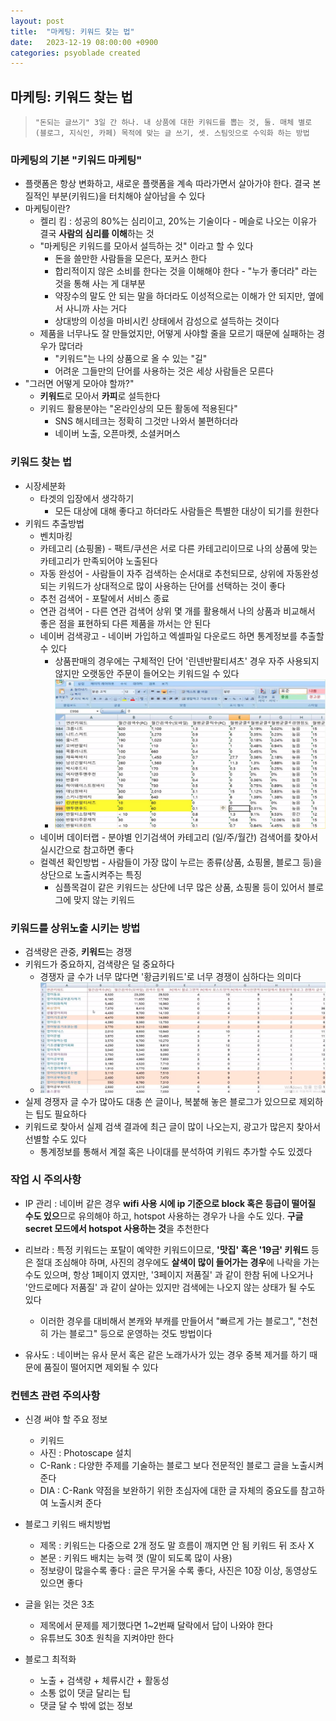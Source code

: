 ```yaml
---
layout: post
title:  "마케팅: 키워드 찾는 법"
date:   2023-12-19 08:00:00 +0900
categories: psyoblade created
---
```


## 마케팅: 키워드 찾는 법

>     "돈되는 글쓰기" 3일 간 하나. 내 상품에 대한 키워드를 뽑는 것, 둘. 매체 별로 (블로그, 지식인, 카페) 목적에 맞는 글 쓰기, 셋. 스팀잇으로 수익화 하는 방법

### 마케팅의 기본 "키워드 마케팅"

* 플랫폼은 항상 변화하고, 새로운 플랫폼을 계속 따라가면서 살아가야 한다. 결국 본질적인 부분(키워드)을 터치해야 살아남을 수 있다
* 마케팅이란?
  * 켈리 킴 : 성공의 80%는 심리이고, 20%는 기술이다 - 메슬로 나오는 이유가 결국 **사람의 심리를 이해**하는 것
  * "마케팅은 키워드를 모아서 설득하는 것" 이라고 할 수 있다
    * 돈을 쓸만한 사람들을 모은다, 포커스 한다
    * 합리적이지 않은 소비를 한다는 것을 이해해야 한다 - "누가 좋더라" 라는 것을 통해 사는 게 대부분
    * 약장수의 말도 안 되는 말을 하더라도 이성적으로는 이해가 안 되지만, 옆에서 사니까 사는 거다
    * 상대방의 이성을 마비시킨 상태에서 감성으로 설득하는 것이다
  * 제품을 너무나도 잘 만들었지만, 어떻게 사야할 줄을 모르기 때문에 실패하는 경우가 많더라
    * "키워드"는 나의 상품으로 올 수 있는 "길"
    * 어려운 그들만의 단어를 사용하는 것은 세상 사람들은 모른다
* "그러면 어떻게 모아야 할까?"
  * **키워드**로 모아서 **카피**로 설득한다
  * 키워드 활용분야는 "온라인상의 모든 활동에 적용된다"
    * SNS 해시테크는 정확히 그것만 나와서 불편하더라
    * 네이버 노출, 오픈마켓, 소셜커머스

### 키워드 찾는 법

* 시장세분화
  * 타겟의 입장에서 생각하기
    * 모든 대상에 대해 좋다고 하더라도 사람들은 특별한 대상이 되기를 원한다
* 키워드 추출방법
  * 벤치마킹
  * 카테고리 (쇼핑몰) - 팩트/쿠션은 서로 다른 카테고리이므로 나의 상품에 맞는 카테고리가 만족되어야 노출된다
  * 자동 완성어 - 사람들이 자주 검색하는 순서대로 추천되므로, 상위에 자동완성 되는 키워드가 상대적으로 많이 사용하는 단어를 선택하는 것이 좋다
  * 추천 검색어 - 포탈에서 서비스 종료
  * 연관 검색어 - 다른 연관 검색어 상위 몇 개를 활용해서 나의 상품과 비교해서 좋은 점을 표현하되 다른 제품을 까서는 안 된다
  * 네이버 검색광고 - 네이버 가입하고 엑셀파일 다운로드 하면 통계정보를 추출할 수 있다
    * 상품판매의 경우에는 구체적인 단어 '린넨반팔티셔츠' 경우 자주 사용되지 않지만 오랫동안 주문이 들어오는 키워드일 수 있다
    * ![황금키워드](/images/mkt_3.png)
  * 네이버 데이터랩 - 분야별 인기검색어 카테고리 (일/주/월간) 검색어를 찾아서 실시간으로 참고하면 좋다
  * 컬렉션 확인방법 - 사람들이 가장 많이 누르는 종류(상품, 쇼핑몰, 블로그 등)을 상단으로 노출시켜주는 특징
    * 심플목걸이 같은 키워드는 상단에 너무 많은 상품, 쇼핑몰 등이 있어서 블로그에 맞지 않는 키워드

### 키워드를 상위노출 시키는 방법

* 검색량은 관중, **키워드**는 경쟁 
* 키워드가 중요하지, 검색량은 덜 중요하다
  * 경쟁자 글 수가 너무 많다면 '황금키워드'로 너무 경쟁이 심하다는 의미다
  * ![황금키워드](/images/mkt_4.png)
* 실제 경쟁자 글 수가 많아도 대충 쓴 글이나, 복붙해 놓은 블로그가 있으므로 제외하는 팁도 필요하다
* 키워드로 찾아서 실제 검색 결과에 최근 글이 많이 나오는지, 광고가 많은지 찾아서 선별할 수도 있다
  * 통계정보를 통해서 계절 혹은 나이대를 분석하여 키워드 추가할 수도 있겠다

### 작업 시 주의사항

* IP 관리 : 네이버 같은 경우 **wifi 사용 시에 ip 기준으로 block 혹은 등급이 떨어질 수도 있으**므로 유의해야 하고, hotspot 사용하는 경우가 나을 수도 있다. **구글 secret 모드에서 hotspot 사용하는 것**을 추천한다

* 리브라 : 특정 키워드는 포탈이 예약한 키워드이므로, **'맛집' 혹은 '19금' 키워드** 등은 절대 조심해야 하며, 사진의 경우에도 **살색이 많이 들어가는 경우**에 나락을 가는 수도 있으며, 항상 1페이지 였지만, '3페이지 저품질' 과 같이 한참 뒤에 나오거나 '안드로메다 저품질' 과 같이 살아는 있지만 검색에는 나오지 않는 상태가 될 수도 있다
  * 이러한 경우를 대비해서 본캐와 부캐를 만들어서 "빠르게 가는 블로그", "천천히 가는 블로그" 등으로 운영하는 것도 방법이다

* 유사도 : 네이버는 유사 문서 혹은 같은 노래가사가 있는 경우 중복 제거를 하기 때문에 품질이 떨어지면 제외될 수 있다

### 컨텐츠 관련 주의사항

* 신경 써야 할 주요 정보
  * 키워드
  * 사진 : Photoscape 설치
  * C-Rank : 다양한 주제를 기술하는 블로그 보다 전문적인 블로그 글을 노출시켜준다
  * DIA : C-Rank 약점을 보완하기 위한 초심자에 대한 글 자체의 중요도를 참고하여 노출시켜 준다

* 블로그 키워드 배치방법
  * 제목 : 키워드는 다중으로 2개 정도 말 흐름이 깨지면 안 됨 키워드 뒤 조사 X
  * 본문 : 키워드 배치는 능력 껏 (말이 되도록 많이 사용)
  * 정보량이 많을수록 좋다 : 글은 무거울 수록 좋다, 사진은 10장 이상, 동영상도 있으면 좋다
* 글을 읽는 것은 3초
  * 제목에서 문제를 제기했다면 1~2번째 달락에서 답이 나와야 한다
  * 유튜브도 30초 원칙을 지켜야만 한다
* 블로그 최적화
  * 노출 + 검색량 + 체류시간 + 활동성
  * 소통 없이 댓글 달리는 팁
  * 댓글 달 수 밖에 없는 정보

